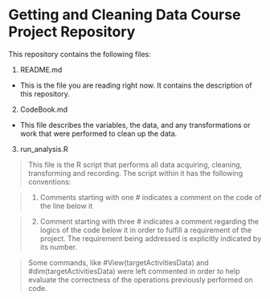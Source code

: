 # Getting and Cleaning Data Course Project Repository

This repository contains the following files:

1. README.md
  * This is the file you are reading right now. It contains the description of this repository.

2. CodeBook.md
  * This file describes the variables, the data, and any transformations or work that were performed to clean up the data.

3. run_analysis.R
> This file is the R script that performs all data acquiring, cleaning, transforming and recording.
> The script within it has the following conventions:

> 1) Comments starting with one # indicates a comment on the code of the line below it

> 2) Comment starting with three # indicates a comment regarding the logics of the code below it in order to fulfill a requirement of the project. The requirement being addressed is explicitly indicated by its number.

> Some commands, like #View(targetActivitiesData) and #dim(targetActivitiesData) were left commented in order to help evaluate the correctness of the operations previously performed on code.
